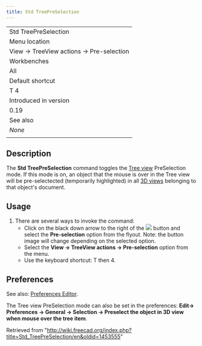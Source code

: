 ```yaml
---
title: Std TreePreSelection
---
```


|                                         |
| --------------------------------------- |
| Std TreePreSelection                    |
| Menu location                           |
| View → TreeView actions → Pre-selection |
| Workbenches                             |
| All                                     |
| Default shortcut                        |
| T 4                                     |
| Introduced in version                   |
| 0.19                                    |
| See also                                |
| _None_                                  |
|                                         |

## Description

The **Std TreePreSelection** command toggles the [Tree view](/Tree_view "Tree view") PreSelection mode. If this mode is on, an object that the mouse is over in the Tree view will be pre-selectected (temporarily highlighted) in all [3D views](/3D_view "3D view") belonging to that object's document.

## Usage

1. There are several ways to invoke the command:
   - Click on the black down arrow to the right of the ![](/images/Std_TreeSyncView.svg) button and select the **Pre-selection** option from the flyout. Note: the button image will change depending on the selected option.
   - Select the **View → TreeView actions → Pre-selection** option from the menu.
   - Use the keyboard shortcut: T then 4.

## Preferences

See also: [Preferences Editor](/Preferences_Editor "Preferences Editor").

The Tree view PreSelection mode can also be set in the preferences: **Edit→ Preferences → General → Selection → Preselect the object in 3D view when mouse over the tree item**.

Retrieved from "<http://wiki.freecad.org/index.php?title=Std_TreePreSelection/en&oldid=1453555>"
